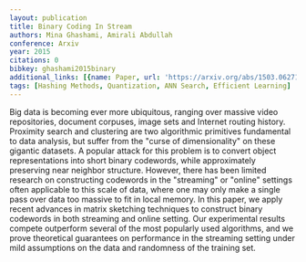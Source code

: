 ```yaml
---
layout: publication
title: Binary Coding In Stream
authors: Mina Ghashami, Amirali Abdullah
conference: Arxiv
year: 2015
citations: 0
bibkey: ghashami2015binary
additional_links: [{name: Paper, url: 'https://arxiv.org/abs/1503.06271'}]
tags: [Hashing Methods, Quantization, ANN Search, Efficient Learning]
---
```

Big data is becoming ever more ubiquitous, ranging over massive video
repositories, document corpuses, image sets and Internet routing history.
Proximity search and clustering are two algorithmic primitives fundamental to
data analysis, but suffer from the "curse of dimensionality" on these gigantic
datasets. A popular attack for this problem is to convert object
representations into short binary codewords, while approximately preserving
near neighbor structure. However, there has been limited research on
constructing codewords in the "streaming" or "online" settings often applicable
to this scale of data, where one may only make a single pass over data too
massive to fit in local memory.
  In this paper, we apply recent advances in matrix sketching techniques to
construct binary codewords in both streaming and online setting. Our
experimental results compete outperform several of the most popularly used
algorithms, and we prove theoretical guarantees on performance in the streaming
setting under mild assumptions on the data and randomness of the training set.